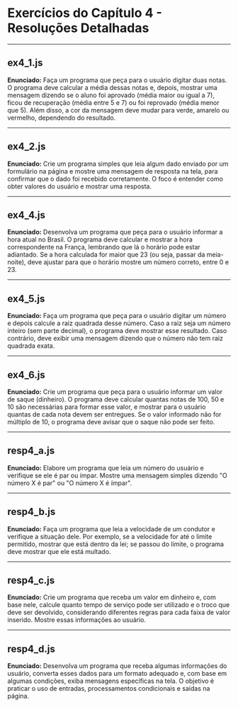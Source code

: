 # Exercícios do Capítulo 4 - Resoluções Detalhadas

---

## ex4_1.js

**Enunciado:**
Faça um programa que peça para o usuário digitar duas notas. O programa deve calcular a média dessas notas e, depois, mostrar uma mensagem dizendo se o aluno foi aprovado (média maior ou igual a 7), ficou de recuperação (média entre 5 e 7) ou foi reprovado (média menor que 5). Além disso, a cor da mensagem deve mudar para verde, amarelo ou vermelho, dependendo do resultado.

---

## ex4_2.js

**Enunciado:**
Crie um programa simples que leia algum dado enviado por um formulário na página e mostre uma mensagem de resposta na tela, para confirmar que o dado foi recebido corretamente. O foco é entender como obter valores do usuário e mostrar uma resposta.

---

## ex4_4.js

**Enunciado:**
Desenvolva um programa que peça para o usuário informar a hora atual no Brasil. O programa deve calcular e mostrar a hora correspondente na França, lembrando que lá o horário pode estar adiantado. Se a hora calculada for maior que 23 (ou seja, passar da meia-noite), deve ajustar para que o horário mostre um número correto, entre 0 e 23.

---

## ex4_5.js

**Enunciado:**
Faça um programa que peça para o usuário digitar um número e depois calcule a raiz quadrada desse número. Caso a raiz seja um número inteiro (sem parte decimal), o programa deve mostrar esse resultado. Caso contrário, deve exibir uma mensagem dizendo que o número não tem raiz quadrada exata.

---

## ex4_6.js

**Enunciado:**
Crie um programa que peça para o usuário informar um valor de saque (dinheiro). O programa deve calcular quantas notas de 100, 50 e 10 são necessárias para formar esse valor, e mostrar para o usuário quantas de cada nota devem ser entregues. Se o valor informado não for múltiplo de 10, o programa deve avisar que o saque não pode ser feito.

---

## resp4_a.js

**Enunciado:**
Elabore um programa que leia um número do usuário e verifique se ele é par ou ímpar. Mostre uma mensagem simples dizendo "O número X é par" ou "O número X é ímpar".

---

## resp4_b.js

**Enunciado:**
Faça um programa que leia a velocidade de um condutor e verifique a situação dele. Por exemplo, se a velocidade for até o limite permitido, mostrar que está dentro da lei; se passou do limite, o programa deve mostrar que ele está multado.

---

## resp4_c.js

**Enunciado:**
Crie um programa que receba um valor em dinheiro e, com base nele, calcule quanto tempo de serviço pode ser utilizado e o troco que deve ser devolvido, considerando diferentes regras para cada faixa de valor inserido. Mostre essas informações ao usuário.

---

## resp4_d.js

**Enunciado:**
Desenvolva um programa que receba algumas informações do usuário, converta esses dados para um formato adequado e, com base em algumas condições, exiba mensagens específicas na tela. O objetivo é praticar o uso de entradas, processamentos condicionais e saídas na página.

